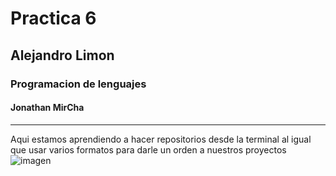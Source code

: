 # Practica 6
## Alejandro Limon
### Programacion de lenguajes
#### Jonathan MirCha
---
Aqui estamos aprendiendo a hacer repositorios desde la terminal 
al igual que usar varios formatos 
para darle un orden a nuestros proyectos
![imagen](https://jonmircha.com/img/jonmircha.jpg)

